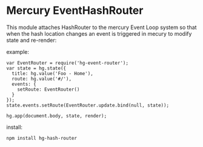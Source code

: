 # Mercury EventHashRouter

This module attaches HashRouter to the mercury Event Loop system 
so that when the hash location changes an event is triggered in mecury 
to modify state and re-render:

example:

    
    var EventRouter = require('hg-event-router');
    var state = hg.state({
      title: hg.value('Foo - Home'),
      route: hg.value('#/'),
      events: {
        setRoute: EventRouter()
      }
    });
    state.events.setRoute(EventRouter.update.bind(null, state));

    hg.app(document.body, state, render);  

install:

    npm install hg-hash-router
